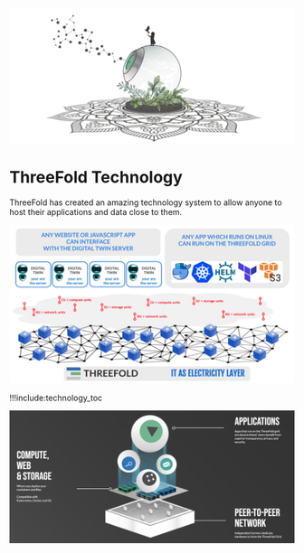 ![](img/technology_home_.jpg)

# ThreeFold Technology

ThreeFold has created an amazing technology system to allow anyone to host their applications and data close to them.

![](img/tech_architecture1.jpg)


!!!include:technology_toc

![](img/tech_header.jpg)





